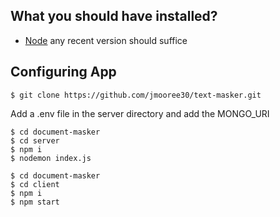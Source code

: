 ## What you should have installed?

-   [Node](https://nodejs.org/en/) any recent version should suffice


## Configuring App

```
$ git clone https://github.com/jmooree30/text-masker.git
```

Add a .env file in the server directory and add the MONGO_URI

```
$ cd document-masker
$ cd server
$ npm i
$ nodemon index.js
```

```
$ cd document-masker
$ cd client
$ npm i
$ npm start
```

